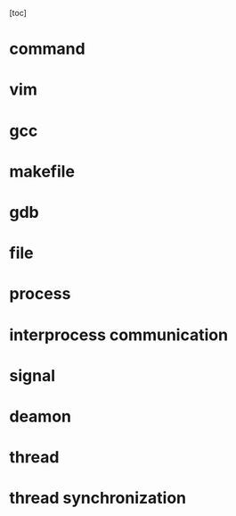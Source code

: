 [toc]
# command

# vim


# gcc

# makefile 

# gdb

# file

# process

# interprocess communication

# signal

# deamon

# thread

# thread synchronization 

